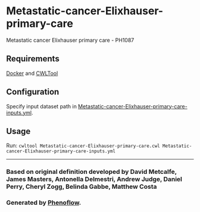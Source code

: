 # Metastatic-cancer-Elixhauser-primary-care

Metastatic cancer Elixhauser primary care - PH1087

## Requirements

[Docker](https://docs.docker.com/install/) and [CWLTool](https://github.com/common-workflow-language/cwltool#install)

## Configuration

Specify input dataset path in [Metastatic-cancer-Elixhauser-primary-care-inputs.yml](Metastatic-cancer-Elixhauser-primary-care-inputs.yml).

## Usage

Run: `cwltool Metastatic-cancer-Elixhauser-primary-care.cwl Metastatic-cancer-Elixhauser-primary-care-inputs.yml`

***

### Based on original definition developed by David Metcalfe, James Masters, Antonella Delmestri, Andrew Judge, Daniel Perry, Cheryl Zogg, Belinda Gabbe, Matthew Costa
### Generated by [Phenoflow](https://kclhi.org/phenoflow).
